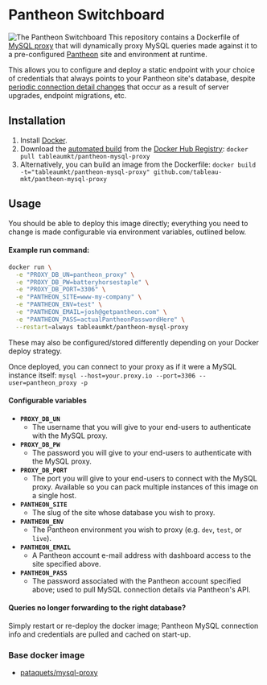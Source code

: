 # Pantheon Switchboard
![The Pantheon Switchboard](https://www.eric.pe/sites/default/files/field/image/PantheonSwitchboard.png)
This repository contains a Dockerfile of [MySQL proxy][] that will dynamically
proxy MySQL queries made against it to a pre-configured [Pantheon][] site and
environment at runtime.

This allows you to configure and deploy a static endpoint with your choice of
credentials that always points to your Pantheon site's database, despite
[periodic connection detail changes][] that occur as a result of server
upgrades, endpoint migrations, etc.

## Installation
1. Install [Docker][].
2. Download the [automated build][] from the [Docker Hub Registry][]:
   `docker pull tableaumkt/pantheon-mysql-proxy`
3. Alternatively, you can build an image from the Dockerfile:
   `docker build -t="tableaumkt/pantheon-mysql-proxy" github.com/tableau-mkt/pantheon-mysql-proxy`

## Usage
You should be able to deploy this image directly; everything you need to change
is made configurable via environment variables, outlined below.

#### Example run command:
```bash
docker run \
  -e "PROXY_DB_UN=pantheon_proxy" \
  -e "PROXY_DB_PW=batteryhorsestaple" \
  -e "PROXY_DB_PORT=3306" \
  -e "PANTHEON_SITE=www-my-company" \
  -e "PANTHEON_ENV=test" \
  -e "PANTHEON_EMAIL=josh@getpantheon.com" \
  -e "PANTHEON_PASS=actualPantheonPasswordHere" \
  --restart=always tableaumkt/pantheon-mysql-proxy
```

These may also be configured/stored differently depending on your Docker deploy
strategy.

Once deployed, you can connect to your proxy as if it were a MySQL instance
itself: `mysql --host=your.proxy.io --port=3306 --user=pantheon_proxy -p`

#### Configurable variables

- __`PROXY_DB_UN`__
  - The username that you will give to your end-users to authenticate with the
    MySQL proxy.
- __`PROXY_DB_PW`__
  - The password you will give to your end-users to authenticate with the MySQL
    proxy.
- __`PROXY_DB_PORT`__
  - The port you will give to your end-users to connect with the MySQL proxy.
    Available so you can pack multiple instances of this image on a single host.
- __`PANTHEON_SITE`__
  - The slug of the site whose database you wish to proxy.
- __`PANTHEON_ENV`__
  - The Pantheon environment you wish to proxy (e.g. `dev`, `test`, or `live`).
- __`PANTHEON_EMAIL`__
  - A Pantheon account e-mail address with dashboard access to the site
    specified above.
- __`PANTHEON_PASS`__
  - The password associated with the Pantheon account specified above; used to
    pull MySQL connection details via Pantheon's API.

#### Queries no longer forwarding to the right database?
Simply restart or re-deploy the docker image; Pantheon MySQL connection info and
credentials are pulled and cached on start-up.

### Base docker image
- [pataquets/mysql-proxy][]

[MySQL proxy]: https://dev.mysql.com/doc/mysql-proxy/en/
[Pantheon]: https://pantheon.io
[periodic connection detail changes]: https://pantheon.io/docs/articles/local/accessing-mysql-databases/
[Docker]: https://www.docker.com/
[automated build]: https://registry.hub.docker.com/u/tableaumkt/pantheon-mysql-proxy/
[Docker Hub Registry]: https://registry.hub.docker.com/
[pataquets/mysql-proxy]: https://registry.hub.docker.com/u/pataquets/mysql-proxy/
